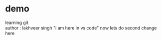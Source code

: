 # demo

learning git
<br>
author : lakhveer singh
"i am here in vs code"
now lets do second change here
